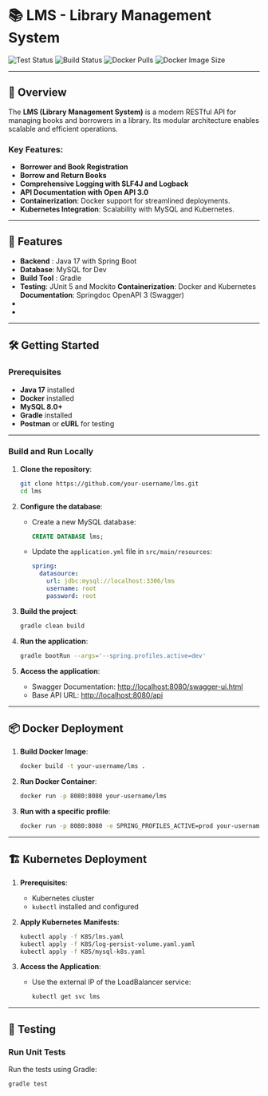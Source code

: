 # 📚 LMS - Library Management System

![Test Status](https://github.com/your-username/lms/actions/workflows/test.yml/badge.svg)
![Build Status](https://github.com/your-username/lms/actions/workflows/docker-build-push.yml/badge.svg)
![Docker Pulls](https://img.shields.io/docker/pulls/your-username/lms)
![Docker Image Size](https://img.shields.io/docker/image-size/your-username/lms)

---

## 📖 Overview

The **LMS (Library Management System)** is a modern RESTful API for managing books and borrowers in a library. Its modular architecture enables scalable and efficient operations.

### Key Features:
- **Borrower and Book Registration**
- **Borrow and Return Books**
- **Comprehensive Logging with SLF4J and Logback**
- **API Documentation with Open API 3.0**
- **Containerization**: Docker support for streamlined deployments.
- **Kubernetes Integration**: Scalability with MySQL and Kubernetes.
 
---

## 🚀 Features

- **Backend** : Java 17 with Spring Boot 
- **Database**: MySQL for Dev 
- **Build Tool** : Gradle
- **Testing**: JUnit 5 and Mockito
  **Containerization**: Docker and Kubernetes
  **Documentation**: Springdoc OpenAPI 3 (Swagger)  
-   
-  

---

## 🛠️ Getting Started

### Prerequisites
- **Java 17** installed
- **Docker** installed
- **MySQL 8.0+**
- **Gradle** installed
- **Postman** or **cURL** for testing

---

### Build and Run Locally

1. **Clone the repository**:
    ```bash
    git clone https://github.com/your-username/lms.git
    cd lms
    ```

2. **Configure the database**:
    - Create a new MySQL database:
      ```sql
      CREATE DATABASE lms;
      ```
    - Update the `application.yml` file in `src/main/resources`:
      ```yaml
      spring:
        datasource:
          url: jdbc:mysql://localhost:3306/lms
          username: root
          password: root
      ```

3. **Build the project**:
    ```bash
    gradle clean build
    ```

4. **Run the application**:
    ```bash
    gradle bootRun --args='--spring.profiles.active=dev'
    ```

5. **Access the application**:
    - Swagger Documentation: [http://localhost:8080/swagger-ui.html](http://localhost:8080/swagger-ui.html)
    - Base API URL: [http://localhost:8080/api](http://localhost:8080/api)

---

## 📦 Docker Deployment

1. **Build Docker Image**:
    ```bash
    docker build -t your-username/lms .
    ```

2. **Run Docker Container**:
    ```bash
    docker run -p 8080:8080 your-username/lms
    ```

3. **Run with a specific profile**:
    ```bash
    docker run -p 8080:8080 -e SPRING_PROFILES_ACTIVE=prod your-username/lms
    ```

---

## 🏗️ Kubernetes Deployment

1. **Prerequisites**:
    - Kubernetes cluster
    - `kubectl` installed and configured

2. **Apply Kubernetes Manifests**:
    ```bash
    kubectl apply -f K8S/lms.yaml
    kubectl apply -f K8S/log-persist-volume.yaml.yaml
    kubectl apply -f K8S/mysql-k8s.yaml 
    ```

3. **Access the Application**:
    - Use the external IP of the LoadBalancer service:
      ```bash
      kubectl get svc lms
      ```

---

## 🧪 Testing

### Run Unit Tests
Run the tests using Gradle:
```bash
gradle test
